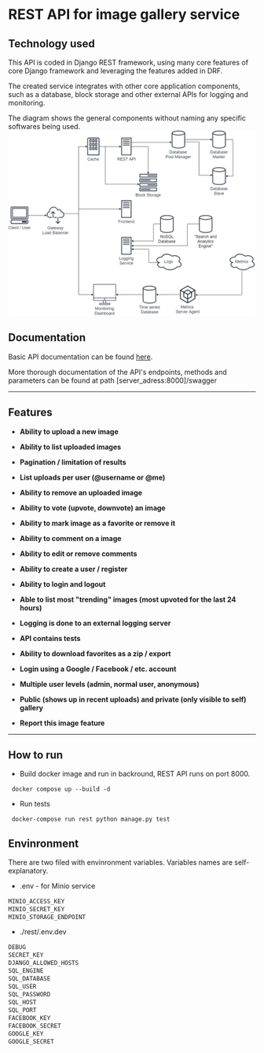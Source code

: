 # REST API for image gallery service

## Technology used

This API is coded in Django REST framework, using many core features of core Django framework and leveraging the features added in DRF. 

The created service integrates with other core application components, such as a database, block storage and other external APIs for logging and monitoring.

The diagram shows the general components without naming any specific softwares being used.
![](diagram.png)

## Documentation

Basic API documentation can be found [here](api_documentation.md).

More thorough documentation of the API's endpoints, methods and parameters can be found at path [server_adress:8000]/swagger

---

## Features

- **Ability to upload a new image**
- **Ability to list uploaded images**
- **Pagination / limitation of results**
- **List uploads per user (@username or @me)**
- **Ability to remove an uploaded image**
- **Ability to vote (upvote, downvote) an image**
- **Ability to mark image as a favorite or remove it**
- **Ability to comment on a image**
- **Ability to edit or remove comments**

- **Ability to create a user / register**
- **Ability to login and logout**
- **Able to list most "trending" images (most upvoted for the last 24 hours)**
- **Logging is done to an external logging server**

- **API contains tests**
- **Ability to download favorites as a zip / export**
- **Login using a Google / Facebook / etc. account**
- **Multiple user levels (admin, normal user, anonymous)**
- **Public (shows up in recent uploads) and private (only visible to self) gallery**
- **Report this image feature**

---

## How to run

* Build docker image and run in backround, REST API  runs on port 8000.

```
 docker compose up --build -d
```
* Run tests

```
 docker-compose run rest python manage.py test
```
## Envinronment
There are two filed with envinronment variables. Variables names are self-explanatory.
* .env - for Minio service
```
MINIO_ACCESS_KEY
MINIO_SECRET_KEY
MINIO_STORAGE_ENDPOINT
``` 
* ./rest/.env.dev
```
DEBUG
SECRET_KEY
DJANGO_ALLOWED_HOSTS
SQL_ENGINE
SQL_DATABASE
SQL_USER
SQL_PASSWORD
SQL_HOST
SQL_PORT
FACEBOOK_KEY
FACEBOOK_SECRET
GOOGLE_KEY
GOOGLE_SECRET
```
